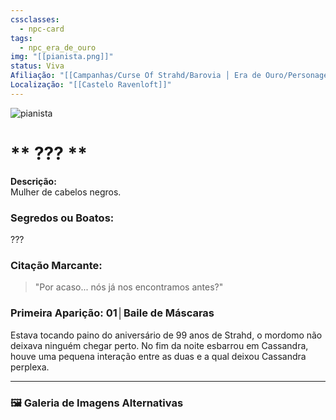 ```yaml
---
cssclasses:
  - npc-card
tags:
  - npc_era_de_ouro
img: "[[pianista.png]]"
status: Viva
Afiliação: "[[Campanhas/Curse Of Strahd/Barovia │ Era de Ouro/Personagens/Strahd von Zarovich|Strahd von Zarovich]]"
Localização: "[[Castelo Ravenloft]]"
---
```


<img src="pianista.png" alt="pianista" />

# ** ??? **
**Descrição:**  
Mulher de cabelos negros.

### **Segredos ou Boatos:**  
???

### **Citação Marcante:**  
> "Por acaso... nós já nos encontramos antes?"

### **Primeira Aparição:** 01│Baile de Máscaras
Estava tocando paino do aniversário de 99 anos de Strahd, o mordomo não deixava ninguém chegar perto. No fim da noite esbarrou em Cassandra, houve uma pequena interação entre as duas e a qual deixou Cassandra perplexa.


---

### 🖼️ **Galeria de Imagens Alternativas**

<div class="npc-gallery">
    <img src="pianista.png" alt="pianista />
</div>




